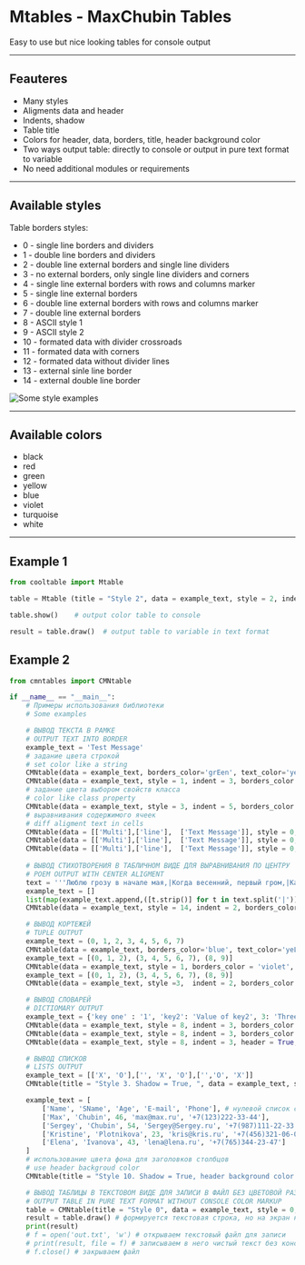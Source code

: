 # Mtables - MaxChubin Tables
Easy to use but nice looking tables for console output
***
## Feauteres
* Many styles
* Aligments data and header
* Indents, shadow
* Table title
* Colors for header, data, borders, title, header background color
* Two ways output table: directly to console or output in pure text format to variable
* No need additional modules or requirements
***
## Available styles
Table borders styles:
* 0 - single line borders and dividers
*	1 - double line borders and dividers
*	2 - double line external borders and single line dividers
*	3 - no external borders, only single line dividers and corners
*	4 - single line external borders with rows and columns marker
*	5 - single line external borders
*	6 - double line external borders with rows and columns marker
*	7 - double line external borders
*	8 - ASCII style 1
*	9 - ASCII style 2
*	10 - formated data with divider crossroads 
*	11 - formated data with corners
*	12 - formated data without divider lines
*	13 - external sinle line border
*	14 - external double line border

![Some style examples](https://downloader.disk.yandex.ru/preview/48b4da814da6b896cc516e01e30f7032d9f305a2911db6049c65017ec798e754/63c5f881/gybyRRz8-BnctoFNloBNdP2FodPtTzNE4YgOEgsKe8l3TUAOyUjC9BilNhOwmZ2dGblCZjR_f5TPO5PHmX2-AQ%3D%3D?uid=0&filename=CNMtables.png&disposition=inline&hash=&limit=0&content_type=image%2Fpng&owner_uid=0&tknv=v2&size=1872x974)


***
## Available colors
* black
* red
* green
* yellow
* blue
* violet
* turquoise
* white
***
## Example 1
```python 
from cooltable import Mtable

table = Mtable (title = "Style 2", data = example_text, style = 2, indent = 1, header = True, alignment = 'center', header_color = 'yellow', shadow = True, shadow_color = 'turquoise', text_color = 'green', borders_color = 'blue', title_color = 'red')

table.show()    # output color table to console

result = table.draw()  # output table to variable in text format
```

## Example 2
```python
from cmntables import CMNtable

if __name__ == "__main__":
	# Примеры использования библиотеки
	# Some examples

	# ВЫВОД ТЕКСТА В РАМКЕ
	# OUTPUT TEXT INTO BORDER
	example_text = 'Test Message'
	# задание цвета строкой
	# set color like a string
	CMNtable(data = example_text, borders_color='grEen', text_color='yeLLow').show()
	CMNtable(data = example_text, style = 1, indent = 3, borders_color = 'grEen', text_color = 'yeLLow').show()
	# задание цвета выбором свойств класса
	# color like class property
	CMNtable(data = example_text, style = 3, indent = 5, borders_color = CMNtable.COLOR_GREEN, text_color = CMNtable.COLOR_YELLOW, shadow_color = CMNtable.COLOR_BLUE).show()
	# выравнивания содержимого ячеек
	# diff aligment text in cells 
	CMNtable(data = [['Multi'],['line'],  ['Text Message']], style = 0, indent = 5, borders_color = CMNtable.COLOR_GREEN, text_color= CMNtable.COLOR_WHITE, alignment = CMNtable.ALIGMENT_LEFT, title = 'Aligment LEFT' ).show()
	CMNtable(data = [['Multi'],['line'],  ['Text Message']], style = 0, indent = 5, borders_color = CMNtable.COLOR_GREEN, text_color = CMNtable.COLOR_YELLOW, shadow_color = CMNtable.COLOR_YELLOW, alignment=CMNtable.ALIGMENT_CENTER, title = 'Aligment CENTER', title_color = CMNtable.COLOR_RED).show()
	CMNtable(data = [['Multi'],['line'],  ['Text Message']], style = 0, indent = 5, borders_color = CMNtable.COLOR_GREEN, text_color = CMNtable.COLOR_YELLOW, shadow_color = CMNtable.COLOR_GREEN, alignment = CMNtable.ALIGMENT_RIGHT, title = 'Aligment RIGHT').show()
	
	# ВЫВОД СТИХОТВОРЕНИЯ В ТАБЛИЧНОМ ВИДЕ ДЛЯ ВЫРАВНИВАНИЯ ПО ЦЕНТРУ
	# POEM OUTPUT WITH CENTER ALIGMENT
	text = '''Люблю грозу в начале мая,|Когда весенний, первый гром,|Как бы резвяся и играя,|Грохочет в небе голубом.|Гремят раскаты молодые,|Вот дождик брызнул, пыль летит,|Повисли перлы дождевые,|И солнце нити золотит.|С горы бежит  проворный,|В лесу не молкнет птичий гам,|И гам лесной и шум нагорный —|Все вторит весело громам.|Ты скажешь: ветреная Геба,|Кормя Зевесова орла,|Громокипящий кубок с неба,|Смеясь, на землю пролила.'''
	example_text = []
	list(map(example_text.append,([t.strip()] for t in text.split('|')))) # преобразуем текст в структуру: STRING --> [[...], [...], [...]]
	CMNtable(data = example_text, style = 14, indent = 2, borders_color = CMNtable.COLOR_GREEN, text_color=CMNtable.COLOR_YELLOW, alignment=CMNtable.ALIGMENT_CENTER, title = 'Автор Ф. И. Тютчев', title_color = CMNtable.COLOR_TURQUOISE, shadow_color = CMNtable.COLOR_BLACK).show()

	# ВЫВОД КОРТЕЖЕЙ
	# TUPLE OUTPUT
	example_text = (0, 1, 2, 3, 4, 5, 6, 7)
	CMNtable(data = example_text, borders_color='blue', text_color='yeLLow', title = 'Tuple output in style 0').show()
	example_text = [(0, 1, 2), (3, 4, 5, 6, 7), (8, 9)]
	CMNtable(data = example_text, style = 1, borders_color = 'violet', text_color = 'turquoise', title = 'Tuple output in style 1', title_color = 'turquoise').show()
	example_text = [(0, 1, 2), (3, 4, 5, 6, 7), (8, 9)]
	CMNtable(data = example_text, style =3,  indent = 2, borders_color = CMNtable.COLOR_GREEN, text_color = CMNtable.COLOR_RED, title = 'Tuple output in style 3. indent = 3', title_color = CMNtable.COLOR_TURQUOISE).show()

	# ВЫВОД СЛОВАРЕЙ
	# DICTIOMARY OUTPUT
	example_text = {'key one' : '1', 'key2': 'Value of key2', 3: 'Three', 4: 4}
	CMNtable(data = example_text, style = 8, indent = 3, borders_color = CMNtable.COLOR_RED, text_color = CMNtable.COLOR_YELLOW, title = 'Dict output in style 8, aligment = left (default)', title_color = CMNtable.COLOR_TURQUOISE).show()
	CMNtable(data = example_text, style = 8, indent = 3, borders_color = CMNtable.COLOR_RED, text_color = CMNtable.COLOR_YELLOW, title = 'Dict output in style 8, aligment = right', title_color = CMNtable.COLOR_TURQUOISE, alignment=CMNtable.ALIGMENT_RIGHT).show()
	CMNtable(data = example_text, style = 8, indent = 3, header = True, borders_color = CMNtable.COLOR_RED, text_color = CMNtable.COLOR_YELLOW, title = 'Dict output in style 9, aligment = center, header = True', title_color = CMNtable.COLOR_TURQUOISE, alignment=CMNtable.ALIGMENT_CENTER).show()

	# ВЫВОД СПИСКОВ
	# LISTS OUTPUT
	example_text = [['X', 'O'],['', 'X', 'O'],['','O', 'X']]
	CMNtable(title = "Style 3. Shadow = True, ", data = example_text, style = 3, indent = 2, borders_color = 'green', text_color = 'white', shadow_color = CMNtable.COLOR_BLACK).show()

	example_text = [
		['Name', 'SName', 'Age', 'E-mail', 'Phone'], # нулевой список содержит имена столбцов
		['Max', 'Chubin', 46, 'max@max.ru', '+7(123)222-33-44'], 
		['Sergey', 'Chubin', 54, 'Sergey@Sergey.ru', '+7(987)111-22-33'], 
		['Kristine', 'Plotnikova', 23, 'kris@kris.ru', '+7(456)321-06-07'], 
		['Elena', 'Ivanova', 43, 'lena@lena.ru', '+7(765)344-23-47']
	]
	# использование цвета фона для заголовков столбцов
	# use header backgroud color
	CMNtable(title = "Style 10. Shadow = True, header background color = RED", data = example_text, style = 10, header=1, indent = 5, borders_color = 'green', text_color = 'white', header_color = CMNtable.COLOR_VIOLET, header_bg_color = CMNtable.COLOR_RED, shadow_color = CMNtable.COLOR_BLACK).show()

	# ВЫВОД ТАБЛИЦЫ В ТЕКСТОВОМ ВИДЕ ДЛЯ ЗАПИСИ В ФАЙЛ БЕЗ ЦВЕТОВОЙ РАЗМЕТКИ МЕТОД DRAW()
	# OUTPUT TABLE IN PURE TEXT FORMAT WITHOUT CONSOLE COLOR MARKUP
	table = CMNtable(title = "Style 0", data = example_text, style = 0, header=1, indent = 5, borders_color='green', text_color = CMNtable.COLOR_GREEN)
	result = table.draw() # формируется текстовая строка, но на экран не выводится
	print(result)
	# f = open('out.txt', 'w') # открываем текстовый файл для записи
	# print(result, file = f) # записываем в него чистый текст без консольной цветовой разметки
	# f.close() # закрываем файл
